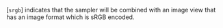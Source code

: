 [`srgb`] indicates that the sampler will be combined with an image
view that has an image format which is sRGB encoded.